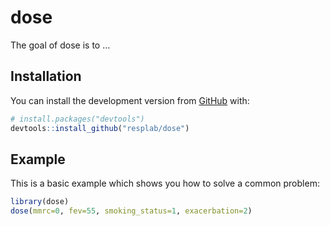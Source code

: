 
<!-- README.md is generated from README.Rmd. Please edit that file -->

# dose

<!-- badges: start -->

<!-- badges: end -->

The goal of dose is to …

## Installation

You can install the development version from [GitHub](https://github.com/) with:

``` r
# install.packages("devtools")
devtools::install_github("resplab/dose")
```

## Example

This is a basic example which shows you how to solve a common problem:

``` r
library(dose)
dose(mmrc=0, fev=55, smoking_status=1, exacerbation=2)
```

